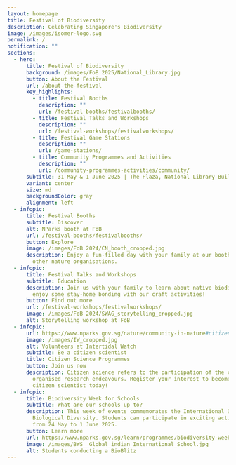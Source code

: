 ```yaml
---
layout: homepage
title: Festival of Biodiversity
description: Celebrating Singapore's Biodiversity
image: /images/isomer-logo.svg
permalink: /
notification: ""
sections:
  - hero:
      title: Festival of Biodiversity
      background: /images/FoB 2025/National_Library.jpg
      button: About the Festival
      url: /about-the-festival
      key_highlights:
        - title: Festival Booths
          description: ""
          url: /festival-booths/festivalbooths/
        - title: Festival Talks and Workshops
          description: ""
          url: /festival-workshops/festivalworkshops/
        - title: Festival Game Stations
          description: ""
          url: /game-stations/
        - title: Community Programmes and Activities
          description: ""
          url: /community-programmes-activities/community/
      subtitle: 31 May & 1 June 2025 | The Plaza, National Library Building
      variant: center
      size: md
      backgroundColor: gray
      alignment: left
  - infopic:
      title: Festival Booths
      subtitle: Discover
      alt: NParks booth at FoB
      url: /festival-booths/festivalbooths/
      button: Explore
      image: /images/FoB 2024/CN_booth_cropped.jpg
      description: Enjoy a fun-filled day with your family at our booths by NParks and
        other nature organisations.
  - infopic:
      title: Festival Talks and Workshops
      subtitle: Education
      description: Join us with your family to learn about native biodiversity, or
        enjoy some stay-home bonding with our craft activities!
      button: Find out more
      url: /festival-workshops/festivalworkshops/
      image: /images/FoB 2024/SWAG_storytelling_cropped.jpg
      alt: Storytelling workshop at FoB
  - infopic:
      url: https://www.nparks.gov.sg/nature/community-in-nature#citizen-science
      image: /images/IW_cropped.jpg
      alt: Volunteers at Intertidal Watch
      subtitle: Be a citizen scientist
      title: Citizen Science Programmes
      button: Join us now
      description: Citizen science refers to the participation of the community in
        organised research endeavours. Register your interest to become a
        citizen scientist today!
  - infopic:
      title: Biodiversity Week for Schools
      subtitle: What are our schools up to?
      description: This week of events commemorates the International Day for
        Biological Diversity. Students can participate in exciting activities
        from 24 May to 1 June 2025.
      button: Learn more
      url: https://www.nparks.gov.sg/learn/programmes/biodiversity-week-schools
      image: /images/BWS__Global_indian_International_School.jpg
      alt: Students conducting a BioBlitz
---
```

